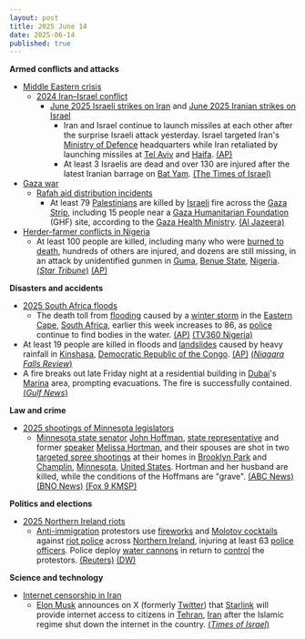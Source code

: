```yaml
---
layout: post
title: 2025 June 14
date: 2025-06-14
published: true
---
```



**Armed conflicts and attacks**

* [Middle Eastern crisis](https://en.wikipedia.org/wiki/Middle_Eastern_crisis_%282023%E2%80%93present%29 "Middle Eastern crisis (2023–present)")
  + [2024 Iran–Israel conflict](https://en.wikipedia.org/wiki/2024_Iran%E2%80%93Israel_conflict "2024 Iran–Israel conflict")
    - [June 2025 Israeli strikes on Iran](https://en.wikipedia.org/wiki/June_2025_Israeli_strikes_on_Iran "June 2025 Israeli strikes on Iran") and [June 2025 Iranian strikes on Israel](https://en.wikipedia.org/wiki/June_2025_Iranian_strikes_on_Israel "June 2025 Iranian strikes on Israel")
      * Iran and Israel continue to launch missiles at each other after the surprise Israeli attack yesterday. Israel targeted Iran's [Ministry of Defence](https://en.wikipedia.org/wiki/Ministry_of_Defence_and_Armed_Forces_Logistics_%28Iran%29 "Ministry of Defence and Armed Forces Logistics (Iran)") headquarters while Iran retaliated by launching missiles at [Tel Aviv](https://en.wikipedia.org/wiki/Tel_Aviv "Tel Aviv") and [Haifa](https://en.wikipedia.org/wiki/Haifa "Haifa"). [(AP)](https://apnews.com/article/iran-israel-missile-drone-attacks-nuclear-a8b23f58b502ed77a20a9d843bf30f76)
      * At least 3 Israelis are dead and over 130 are injured after the latest Iranian barrage on [Bat Yam](https://en.wikipedia.org/wiki/Bat_Yam "Bat Yam"). [(The Times of Israel)](https://www.timesofisrael.com/liveblog_entry/death-toll-in-iranian-missile-impact-on-bat-yam-building-rises-to-3/)
* [Gaza war](https://en.wikipedia.org/wiki/Gaza_war "Gaza war")
  + [Rafah aid distribution incidents](https://en.wikipedia.org/wiki/Rafah_aid_distribution_incidents "Rafah aid distribution incidents")
    - At least 79 [Palestinians](https://en.wikipedia.org/wiki/Palestinians "Palestinians") are killed by [Israeli](https://en.wikipedia.org/wiki/Israel "Israel") fire across the [Gaza Strip](https://en.wikipedia.org/wiki/Gaza_Strip "Gaza Strip"), including 15 people near a [Gaza Humanitarian Foundation](https://en.wikipedia.org/wiki/Gaza_Humanitarian_Foundation "Gaza Humanitarian Foundation") (GHF) site, according to the [Gaza Health Ministry](https://en.wikipedia.org/wiki/Gaza_Health_Ministry "Gaza Health Ministry"). [(Al Jazeera)](https://www.aljazeera.com/news/2025/6/14/israel-kills-at-least-58-people-in-gaza-many-at-us-backed-aid-site-medics)
* [Herder-farmer conflicts in Nigeria](https://en.wikipedia.org/wiki/Herder-farmer_conflicts_in_Nigeria "Herder-farmer conflicts in Nigeria")
  + At least 100 people are killed, including many who were [burned to death](https://en.wikipedia.org/wiki/Death_by_burning "Death by burning"), hundreds of others are injured, and dozens are still missing, in an attack by unidentified gunmen in [Guma](https://en.wikipedia.org/wiki/Guma%2C_Nigeria "Guma, Nigeria"), [Benue State](https://en.wikipedia.org/wiki/Benue_State "Benue State"), [Nigeria](https://en.wikipedia.org/wiki/Nigeria "Nigeria"). [(*Star Tribune*)](https://www.startribune.com/at-least-100-people-killed-by-gunmen-in-north-central-nigeria-rights-group-says/601373190) [(AP)](https://apnews.com/article/nigeria-attack-village-guma-amnesty-44c89b8dec357711293edc52e2b016a0)

**Disasters and accidents**

* [2025 South Africa floods](https://en.wikipedia.org/wiki/2025_South_Africa_floods "2025 South Africa floods")
  + The death toll from [flooding](https://en.wikipedia.org/wiki/Flood "Flood") caused by a [winter storm](https://en.wikipedia.org/wiki/Winter_storm "Winter storm") in the [Eastern Cape](https://en.wikipedia.org/wiki/Eastern_Cape "Eastern Cape"), [South Africa](https://en.wikipedia.org/wiki/South_Africa "South Africa"), earlier this week increases to 86, as [police](https://en.wikipedia.org/wiki/South_African_Police_Service "South African Police Service") continue to find bodies in the water. [(AP)](https://apnews.com/article/floods-south-africa-mthatha-weather-e80a4dcedd9e34acbd2a9778e568931d) [(TV360 Nigeria)](https://www.tv360nigeria.com/south-africa-flood-death-toll-rises-to-86-as-ramaphosa-blames-climate-change/)
* At least 19 people are killed in floods and [landslides](https://en.wikipedia.org/wiki/Landslide "Landslide") caused by heavy rainfall in [Kinshasa](https://en.wikipedia.org/wiki/Kinshasa "Kinshasa"), [Democratic Republic of the Congo](https://en.wikipedia.org/wiki/Democratic_Republic_of_the_Congo "Democratic Republic of the Congo"). [(AP)](https://apnews.com/article/congo-flood-kinshasa-f6968403a540324a7d1e8f46b9f2e5b5) [(*Niagara Falls Review*)](https://www.niagarafallsreview.ca/life/heavy-rains-flood-congo-s-capital-killing-at-least-19-people/article_3bb337bf-b5aa-5375-a838-07f4c7f6d9dc.html)
* A fire breaks out late Friday night at a residential building in [Dubai](https://en.wikipedia.org/wiki/Dubai "Dubai")'s [Marina](https://en.wikipedia.org/wiki/Dubai_Marina "Dubai Marina") area, prompting evacuations. The fire is successfully contained. [(*Gulf News*)](https://gulfnews.com/uae/emergencies/fire-breaks-out-in-dubai-marina-building-successfully-extinguished-1.500163203)

**Law and crime**

* [2025 shootings of Minnesota legislators](https://en.wikipedia.org/wiki/2025_shootings_of_Minnesota_legislators "2025 shootings of Minnesota legislators")
  + [Minnesota state senator](https://en.wikipedia.org/wiki/Minnesota_Senate "Minnesota Senate") [John Hoffman](https://en.wikipedia.org/wiki/John_Hoffman_%28Minnesota_politician%29 "John Hoffman (Minnesota politician)"), [state representative](https://en.wikipedia.org/wiki/Minnesota_House_of_Representatives "Minnesota House of Representatives") and former [speaker](https://en.wikipedia.org/wiki/List_of_speakers_of_the_Minnesota_House_of_Representatives "List of speakers of the Minnesota House of Representatives") [Melissa Hortman](https://en.wikipedia.org/wiki/Melissa_Hortman "Melissa Hortman"), and their spouses are shot in two [targeted spree shootings](https://en.wikipedia.org/wiki/Assassination_attempt "Assassination attempt") at their homes in [Brooklyn Park](https://en.wikipedia.org/wiki/Brooklyn_Park%2C_Minnesota "Brooklyn Park, Minnesota") and [Champlin](https://en.wikipedia.org/wiki/Champlin%2C_Minnesota "Champlin, Minnesota"), [Minnesota](https://en.wikipedia.org/wiki/Minnesota "Minnesota"), [United States](https://en.wikipedia.org/wiki/United_States "United States"). Hortman and her husband are killed, while the conditions of the Hoffmans are "grave". [(ABC News)](https://abcnews.go.com/US/2-minnesota-lawmakers-shot-targeted-incident-officials/story?id=122840751) [(BNO News)](https://bnonews.com/index.php/2025/06/shootings-at-homes-of-2-politicians-in-minnesota/) [(Fox 9 KMSP)](https://www.fox9.com/news/brooklyn-park-champlin-shootings-suspect-impersonating-police)

**Politics and elections**

* [2025 Northern Ireland riots](https://en.wikipedia.org/wiki/2025_Northern_Ireland_riots "2025 Northern Ireland riots")
  + [Anti-immigration](https://en.wikipedia.org/wiki/Opposition_to_immigration "Opposition to immigration") protestors use [fireworks](https://en.wikipedia.org/wiki/Firework "Firework") and [Molotov cocktails](https://en.wikipedia.org/wiki/Molotov_cocktail "Molotov cocktail") against [riot police](https://en.wikipedia.org/wiki/Riot_police "Riot police") across [Northern Ireland](https://en.wikipedia.org/wiki/Northern_Ireland "Northern Ireland"), injuring at least 63 [police officers](https://en.wikipedia.org/wiki/Police_Service_of_Northern_Ireland "Police Service of Northern Ireland"). Police deploy [water cannons](https://en.wikipedia.org/wiki/Water_cannon "Water cannon") in return to [control](https://en.wikipedia.org/wiki/Crowd_control "Crowd control") the protestors. [(Reuters)](https://www.reuters.com/world/uk/police-attacked-northern-irish-violence-spreads-another-town-2025-06-12/) [(DW)](https://www.dw.com/en/northern-ireland-police-deploy-water-cannon-against-rioters/a-72905427)

**Science and technology**

* [Internet censorship in Iran](https://en.wikipedia.org/wiki/Internet_censorship_in_Iran "Internet censorship in Iran")
  + [Elon Musk](https://en.wikipedia.org/wiki/Elon_Musk "Elon Musk") announces on X (formerly [Twitter](https://en.wikipedia.org/wiki/Twitter "Twitter")) that [Starlink](https://en.wikipedia.org/wiki/Starlink "Starlink") will provide internet access to citizens in [Tehran](https://en.wikipedia.org/wiki/Tehran "Tehran"), [Iran](https://en.wikipedia.org/wiki/Iran "Iran") after the Islamic regime shut down the internet in the country. [(*Times of Israel*)](https://www.timesofisrael.com/liveblog_entry/elon-musk-says-he-activated-starlink-in-tehran-after-regime-cuts-citizens-off-from-internet-amid-israeli-strikes/)
